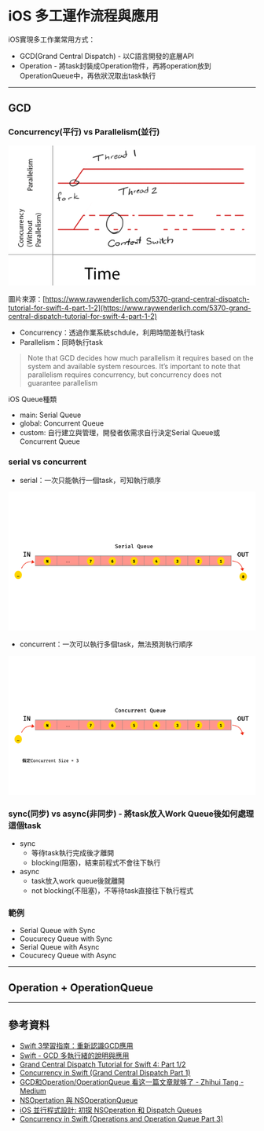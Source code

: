 # iOS 多工運作流程與應用

iOS實現多工作業常用方式：
- GCD(Grand Central Dispatch) - 以C語言開發的底層API
- Operation - 將task封裝成Operation物件，再將operation放到OperationQueue中，再依狀況取出task執行

---

## GCD

### Concurrency(平行) vs Parallelism(並行)

![](./images/Concurrency_vs_Parallelism.png)

圖片來源：[https://www.raywenderlich.com/5370-grand-central-dispatch-tutorial-for-swift-4-part-1-2](https://www.raywenderlich.com/5370-grand-central-dispatch-tutorial-for-swift-4-part-1-2)

- Concurrency：透過作業系統schdule，利用時間差執行task
- Parallelism：同時執行task
> Note that GCD decides how much parallelism it requires based on the system and available system resources. It’s important to note that parallelism requires concurrency, but concurrency does not guarantee parallelism

iOS Queue種類
- main: Serial Queue
- global: Concurrent Queue
- custom: 自行建立與管理，開發者依需求自行決定Serial Queue或Concurrent Queue

### serial vs concurrent
- serial：一次只能執行一個task，可知執行順序

![serial queue](./images/serialQueueWork.gif)

- concurrent：一次可以執行多個task，無法預測執行順序

![concurrent queue](./images/concurrentQueueWork.gif)

### sync(同步) vs async(非同步) - 將task放入Work Queue後如何處理這個task
- sync
  - 等待task執行完成後才離開
  - blocking(阻塞)，結束前程式不會往下執行
- async
  - task放入work queue後就離開
  - not blocking(不阻塞)，不等待task直接往下執行程式


### 範例
- Serial Queue with Sync
- Coucurecy Queue with Sync
- Serial Queue with Async
- Coucurecy Queue with Async


---
## Operation + OperationQueue

---
## 參考資料
  - [Swift 3學習指南：重新認識GCD應用](https://www.appcoda.com.tw/grand-central-dispatch/)
  - [Swift - GCD 多執行緒的說明與應用](https://medium.com/@mikru168/ios-gcd多執行緒的說明與應用-c69a68d01da1)
  - [Grand Central Dispatch Tutorial for Swift 4: Part 1/2
  ](https://www.raywenderlich.com/5370-grand-central-dispatch-tutorial-for-swift-4-part-1-2)
  - [Concurrency in Swift (Grand Central Dispatch Part 1)](https://medium.com/@aliakhtar_16369/concurrency-in-swift-grand-central-dispatch-part-1-945ff05e8863)
  - [GCD和Operation/OperationQueue 看这一篇文章就够了 - Zhihui Tang - Medium](https://medium.com/@crafttang/gcd和operation-operationqueue-看这一篇文章就够了-f38d50521543)
  - [NSOpertation 與 NSOperationQueue](https://zonble.gitbooks.io/kkbox-ios-dev/threading/nsoperation_and_nsoperationqueue.html)
  - [iOS 並行程式設計: 初探 NSOperation 和 Dispatch Queues](https://www.appcoda.com.tw/ios-concurrency/)
  - [Concurrency in Swift (Operations and Operation Queue Part 3)](https://medium.com/@aliakhtar_16369/concurrency-in-swift-operations-and-operation-queue-part-3-a108fbe27d61)